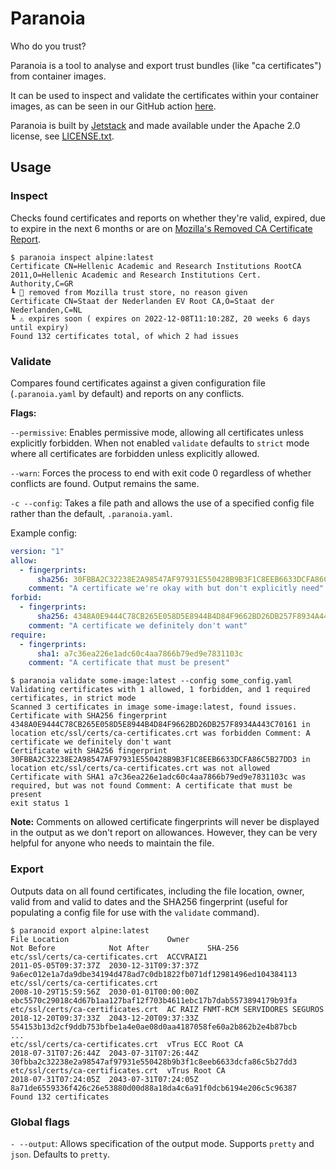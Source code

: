 # Paranoia

Who do you trust?

Paranoia is a tool to analyse and export trust bundles (like "ca certificates") from container images.

It can be used to inspect and validate the certificates within your container images, as can be seen in our
GitHub action [here](action.yml).

Paranoia is built by [Jetstack](https://jetstack.io) and made available under the Apache 2.0 license, see [LICENSE.txt](LICENSE.txt).

## Usage

### Inspect

Checks found certificates and reports on whether they're valid, expired, due to expire in the next 6 months or are on
[Mozilla's Removed CA Certificate Report](https://ccadb-public.secure.force.com/mozilla/RemovedCACertificateReportCSVFormat).

```shell
$ paranoia inspect alpine:latest
Certificate CN=Hellenic Academic and Research Institutions RootCA 2011,O=Hellenic Academic and Research Institutions Cert. Authority,C=GR
┗ 🚨 removed from Mozilla trust store, no reason given
Certificate CN=Staat der Nederlanden EV Root CA,O=Staat der Nederlanden,C=NL
┗ ⚠️️ expires soon ( expires on 2022-12-08T11:10:28Z, 20 weeks 6 days until expiry)
Found 132 certificates total, of which 2 had issues
````

### Validate

Compares found certificates against a given configuration file (`.paranoia.yaml` by default) and reports on any
conflicts.

**Flags:**

`--permissive`: Enables permissive mode, allowing all certificates unless explicitly forbidden. When not
enabled `validate` defaults to `strict` mode where all certificates are forbidden unless explicitly allowed.

`--warn`: Forces the process to end with exit code 0 regardless of whether conflicts are found. Output remains the same.

`-c --config`: Takes a file path and allows the use of a specified config file rather than the default, `.paranoia.yaml`.

Example config:
```yaml
version: "1"
allow:
  - fingerprints:
      sha256: 30FBBA2C32238E2A98547AF97931E550428B9B3F1C8EEB6633DCFA86C5B27DD3
    comment: "A certificate we're okay with but don't explicitly need"
forbid:
  - fingerprints:
      sha256: 4348A0E9444C78CB265E058D5E8944B4D84F9662BD26DB257F8934A443C70161
    comment: "A certificate we definitely don't want"
require:
  - fingerprints:
      sha1: a7c36ea226e1adc60c4aa7866b79ed9e7831103c
    comment: "A certificate that must be present"
```

```shell
$ paranoia validate some-image:latest --config some_config.yaml
Validating certificates with 1 allowed, 1 forbidden, and 1 required certificates, in strict mode
Scanned 3 certificates in image some-image:latest, found issues.
Certificate with SHA256 fingerprint 4348A0E9444C78CB265E058D5E8944B4D84F9662BD26DB257F8934A443C70161 in location etc/ssl/certs/ca-certificates.crt was forbidden Comment: A certificate we definitely don't want 
Certificate with SHA256 fingerprint 30FBBA2C32238E2A98547AF97931E550428B9B3F1C8EEB6633DCFA86C5B27DD3 in location etc/ssl/certs/ca-certificates.crt was not allowed
Certificate with SHA1 a7c36ea226e1adc60c4aa7866b79ed9e7831103c was required, but was not found Comment: A certificate that must be present
exit status 1
```
**Note:** Comments on allowed certificate fingerprints will never be displayed in the output as we don't report on
allowances. However, they can be very helpful for anyone who needs to maintain the file.


### Export

Outputs data on all found certificates, including the file location, owner, valid from and valid to dates and the SHA256
fingerprint (useful for populating a config file for use with the `validate` command).

```shell
$ paranoid export alpine:latest
File Location                      Owner                                                        Not Before            Not After             SHA-256                                                           
etc/ssl/certs/ca-certificates.crt  ACCVRAIZ1                                                    2011-05-05T09:37:37Z  2030-12-31T09:37:37Z  9a6ec012e1a7da9dbe34194d478ad7c0db1822fb071df12981496ed104384113  
etc/ssl/certs/ca-certificates.crt                                                               2008-10-29T15:59:56Z  2030-01-01T00:00:00Z  ebc5570c29018c4d67b1aa127baf12f703b4611ebc17b7dab5573894179b93fa  
etc/ssl/certs/ca-certificates.crt  AC RAIZ FNMT-RCM SERVIDORES SEGUROS                          2018-12-20T09:37:33Z  2043-12-20T09:37:33Z  554153b13d2cf9ddb753bfbe1a4e0ae08d0aa4187058fe60a2b862b2e4b87bcb  
...
etc/ssl/certs/ca-certificates.crt  vTrus ECC Root CA                                            2018-07-31T07:26:44Z  2043-07-31T07:26:44Z  30fbba2c32238e2a98547af97931e550428b9b3f1c8eeb6633dcfa86c5b27dd3  
etc/ssl/certs/ca-certificates.crt  vTrus Root CA                                                2018-07-31T07:24:05Z  2043-07-31T07:24:05Z  8a71de6559336f426c26e53880d00d88a18da4c6a91f0dcb6194e206c5c96387  
Found 132 certificates
```

### Global flags

`- --output`: Allows specification of the output mode. Supports `pretty` and `json`. Defaults to `pretty`.
